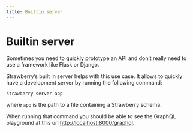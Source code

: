 ```yaml
---
title: Builtin server
---
```


# Builtin server

Sometimes you need to quickly prototype an API and don’t really need to use a
framework like Flask or Django.

Strawberry’s built in server helps with this use case. It allows to quickly have
a development server by running the following command:

    strawberry server app

where `app` is the path to a file containing a Strawberry schema.

When running that command you should be able to see the GraphQL playground at
this url [http://localhost:8000/graphql](http://localhost:8000/graphql).
